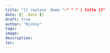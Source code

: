 ```yaml
---
title: "{{ replace .Name "-" " " | title }}"
date: {{ .Date }}
draft: true
author: "Bishoy"
tags:
image:
description:
toc:
---
```

